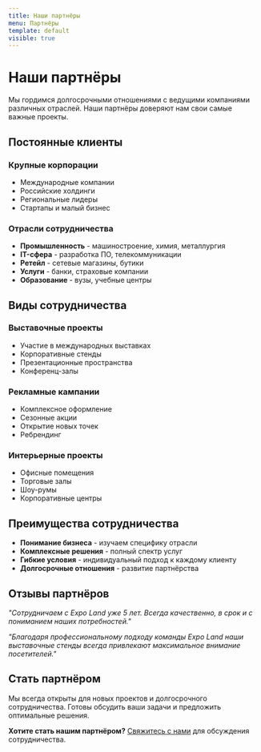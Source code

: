 ```yaml
---
title: Наши партнёры
menu: Партнёры
template: default
visible: true
---
```


# Наши партнёры

Мы гордимся долгосрочными отношениями с ведущими компаниями различных отраслей. Наши партнёры доверяют нам свои самые важные проекты.

## Постоянные клиенты

### Крупные корпорации
- Международные компании
- Российские холдинги
- Региональные лидеры
- Стартапы и малый бизнес

### Отрасли сотрудничества
- **Промышленность** - машиностроение, химия, металлургия
- **IT-сфера** - разработка ПО, телекоммуникации
- **Ретейл** - сетевые магазины, бутики
- **Услуги** - банки, страховые компании
- **Образование** - вузы, учебные центры

## Виды сотрудничества

### Выставочные проекты
- Участие в международных выставках
- Корпоративные стенды
- Презентационные пространства
- Конференц-залы

### Рекламные кампании
- Комплексное оформление
- Сезонные акции
- Открытие новых точек
- Ребрендинг

### Интерьерные проекты
- Офисные помещения
- Торговые залы
- Шоу-румы
- Корпоративные центры

## Преимущества сотрудничества

- **Понимание бизнеса** - изучаем специфику отрасли
- **Комплексные решения** - полный спектр услуг
- **Гибкие условия** - индивидуальный подход к каждому клиенту
- **Долгосрочные отношения** - развитие партнёрства

## Отзывы партнёров

*"Сотрудничаем с Expo Land уже 5 лет. Всегда качественно, в срок и с пониманием наших потребностей."*

*"Благодаря профессиональному подходу команды Expo Land наши выставочные стенды всегда привлекают максимальное внимание посетителей."*

## Стать партнёром

Мы всегда открыты для новых проектов и долгосрочного сотрудничества. Готовы обсудить ваши задачи и предложить оптимальные решения.

**Хотите стать нашим партнёром?** [Свяжитесь с нами](/kontakty) для обсуждения сотрудничества. 